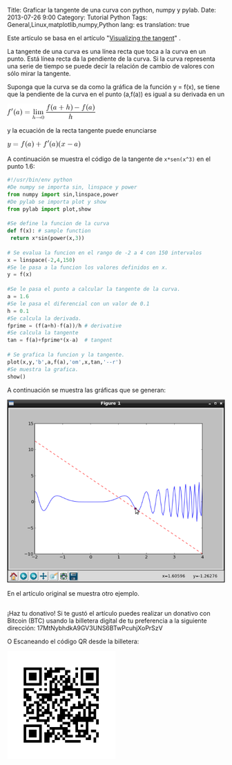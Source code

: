 Title: Graficar la tangente de una curva con python, numpy y pylab. 
Date: 2013-07-26 9:00
Category: Tutorial Python
Tags: General,Linux,matplotlib,numpy,Python
lang: es
translation: true


Este artículo se basa en el artículo  "[Visualizing the tangent](https://glowingpython.blogspot.com/2013/02/visualizing-tangent.html)" . 

La tangente de una curva es una línea recta que toca a la curva en un punto. Está línea recta da la pendiente de la curva. Si la curva representa una serie de tiempo se puede decir la relación de cambio de valores con sólo mirar la tangente.

Suponga que la curva se da como la gráfica de la función y = f(x), se tiene que la pendiente de la curva en el punto (a,f(a)) es igual a su derivada en un

![](./images/graficarlatangentedeunacurvaconpythonnumpyypylab-1.png)

y la ecuación de la recta tangente puede enunciarse

![](./images/graficarlatangentedeunacurvaconpythonnumpyypylab-2.png)

A continuación se muestra el código de la tangente de `x*sen(x^3)` en el punto 1.6:
```python
#!/usr/bin/env python
#De numpy se importa sin, linspace y power
from numpy import sin,linspace,power
#De pylab se importa plot y show
from pylab import plot,show

#Se define la funcion de la curva
def f(x): # sample function
 return x*sin(power(x,3))

# Se evalua la funcion en el rango de -2 a 4 con 150 intervalos
x = linspace(-2,4,150)
#Se le pasa a la funcion los valores definidos en x.
y = f(x)

#Se le pasa el punto a calcular la tangente de la curva.
a = 1.6
#Se le pasa el diferencial con un valor de 0.1
h = 0.1
#Se calcula la derivada.
fprime = (f(a+h)-f(a))/h # derivative
#Se calcula la tangente
tan = f(a)+fprime*(x-a)  # tangent

# Se grafica la funcion y la tangente.
plot(x,y,'b',a,f(a),'om',x,tan,'--r')
#Se muestra la grafica.
show()
```
A continuación se muestra las gráficas que se generan:

![](./images/graficarlatangentedeunacurvaconpythonnumpyypylab-3.png)

En el artículo original se muestra otro ejemplo.

##  ##
¡Haz tu donativo!
Si te gustó el artículo puedes realizar un donativo con Bitcoin (BTC)
usando la billetera digital de tu preferencia a la siguiente
dirección: 17MtNybhdkA9GV3UNS6BTwPcuhjXoPrSzV

O Escaneando el código QR desde la billetera:

![17MtNybhdkA9GV3UNS6BTwPcuhjXoPrSzV](./images/17MtNybhdkA9GV3UNS6BTwPcuhjXoPrSzV.png)